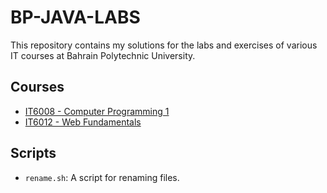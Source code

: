 # BP-JAVA-LABS

This repository contains my solutions for the labs and exercises of various IT courses at Bahrain Polytechnic University.

## Courses

- [IT6008 - Computer Programming 1](./IT6008%20-%20Computer%20Programming%201/README.md)
- [IT6012 - Web Fundamentals](./IT6012%20-%20Web%20Fundamentals/README.md)

## Scripts

- `rename.sh`: A script for renaming files.
